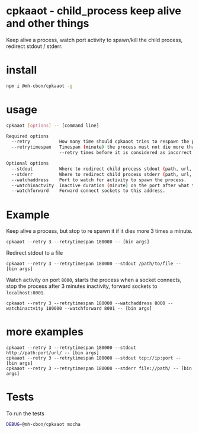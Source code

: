 # cpkaaot - child_process keep alive and other things

Keep alive a process, watch port activity to spawn/kill the child process, redirect stdout / stderr.

# install

```sh
npm i @mh-cbon/cpkaaot -g
```

# usage

```sh
cpkaaot [options] -- [command line]

Required options
  --retry           How many time should cpkaaot tries to respawn the process.
  --retrytimespan   Timespan (minute) the process must not die more than
                    --retry times before it is considered as incorrect.

Optional options
  --stdout          Where to redirect child process stdout (path, url, tcp).
  --stderr          Where to redirect child process stderr (path, url, tcp).
  --watchaddress    Port to watch for activity to spawn the process.
  --watchinactvity  Inactive duration (minute) on the port after what the process is killed.
  --watchforward    Forward connect sockets to this address.
```

# Example

Keep alive a process, but stop to re spawn it if it dies more 3 times a minute.

`cpkaaot --retry 3 --retrytimespan 180000 -- [bin args]`

Redirect stdout to a file

`cpkaaot --retry 3 --retrytimespan 180000 --stdout /path/to/file -- [bin args]`

Watch activity on port `8000`,
starts the process when a socket connects,
stop the process after 3 minutes inactivity,
forward sockets to `localhost:8001`.

`cpkaaot --retry 3 --retrytimespan 180000 --watchaddress 8000 --watchinactvity 180000 --watchforward 8001 -- [bin args]`

# more examples

```
cpkaaot --retry 3 --retrytimespan 180000 --stdout http://path:port/url/ -- [bin args]
cpkaaot --retry 3 --retrytimespan 180000 --stdout tcp://ip:port -- [bin args]
cpkaaot --retry 3 --retrytimespan 180000 --stderr file://path/ -- [bin args]

```

# Tests

To run the tests

```sh
DEBUG=@mh-cbon/cpkaaot mocha
```
